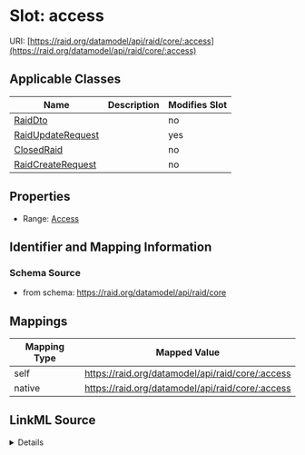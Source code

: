 

# Slot: access



URI: [https://raid.org/datamodel/api/raid/core/:access](https://raid.org/datamodel/api/raid/core/:access)



<!-- no inheritance hierarchy -->





## Applicable Classes

| Name | Description | Modifies Slot |
| --- | --- | --- |
| [RaidDto](RaidDto.md) |  |  no  |
| [RaidUpdateRequest](RaidUpdateRequest.md) |  |  yes  |
| [ClosedRaid](ClosedRaid.md) |  |  no  |
| [RaidCreateRequest](RaidCreateRequest.md) |  |  no  |







## Properties

* Range: [Access](Access.md)





## Identifier and Mapping Information







### Schema Source


* from schema: https://raid.org/datamodel/api/raid/core




## Mappings

| Mapping Type | Mapped Value |
| ---  | ---  |
| self | https://raid.org/datamodel/api/raid/core/:access |
| native | https://raid.org/datamodel/api/raid/core/:access |




## LinkML Source

<details>
```yaml
name: access
from_schema: https://raid.org/datamodel/api/raid/core
rank: 1000
alias: access
domain_of:
- RaidDto
- ClosedRaid
range: Access
multivalued: false

```
</details>